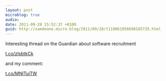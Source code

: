 ```yaml
---
layout: post
microblog: true
audio: 
date: 2011-09-28 15:52:37 +0100
guid: http://samdeane.micro.blog/2011/09/28/t119061956698185729.html
---
```

Interesting thread on the Guardian about software recruitment

[t.co/zIsbtkCk](http://t.co/zIsbtkCk)

and my comment:

[t.co/MNlTuiTW](http://t.co/MNlTuiTW)
